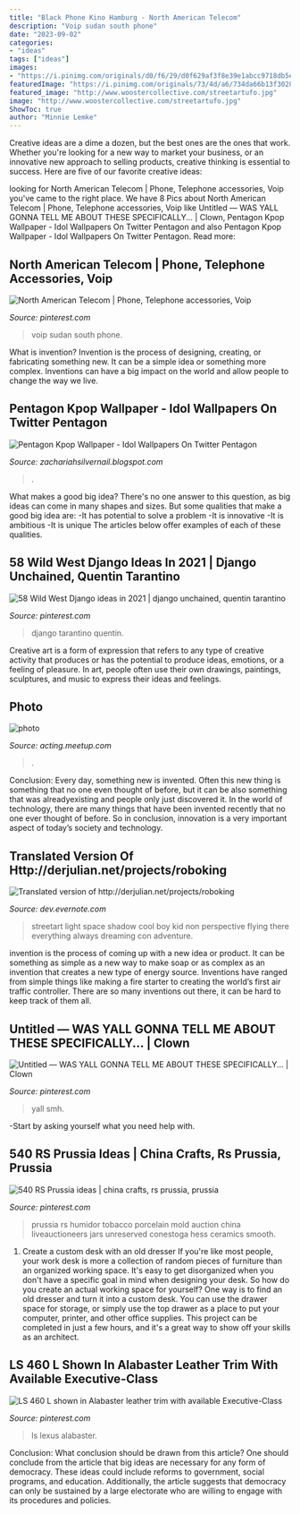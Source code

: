 ```yaml
---
title: "Black Phone Kino Hamburg - North American Telecom"
description: "Voip sudan south phone"
date: "2023-09-02"
categories:
- "ideas"
tags: ["ideas"]
images:
- "https://i.pinimg.com/originals/d0/f6/29/d0f629af3f8e39e1abcc9718db5e7f2e.jpg"
featuredImage: "https://i.pinimg.com/originals/73/4d/a6/734da66b13f3028b07c3cd03c6fdab7c.jpg"
featured_image: "http://www.woostercollective.com/streetartufo.jpg"
image: "http://www.woostercollective.com/streetartufo.jpg"
ShowToc: true
author: "Minnie Lemke"
---
```



Creative ideas are a dime a dozen, but the best ones are the ones that work. Whether you're looking for a new way to market your business, or an innovative new approach to selling products, creative thinking is essential to success. Here are five of our favorite creative ideas:

	

		
looking for North American Telecom | Phone, Telephone accessories, Voip you've came to the right place. We have 8 Pics about North American Telecom | Phone, Telephone accessories, Voip like Untitled — WAS YALL GONNA TELL ME ABOUT THESE SPECIFICALLY... | Clown, Pentagon Kpop Wallpaper - Idol Wallpapers On Twitter Pentagon and also Pentagon Kpop Wallpaper - Idol Wallpapers On Twitter Pentagon. Read more:
		
    
## North American Telecom | Phone, Telephone Accessories, Voip

<img loading=lazy src="https://i.pinimg.com/originals/73/4d/a6/734da66b13f3028b07c3cd03c6fdab7c.jpg" onerror="this.onerror=null;this.src='https://tse4.mm.bing.net/th?id=OIP.7CMXeJDhrImpC150Sw1MPQHaHL&amp;pid=15.1';" alt="North American Telecom | Phone, Telephone accessories, Voip">

_Source: pinterest.com_

>voip sudan south phone. 

	

What is invention?
Invention is the process of designing, creating, or fabricating something new. It can be a simple idea or something more complex. Inventions can have a big impact on the world and allow people to change the way we live.

    
## Pentagon Kpop Wallpaper - Idol Wallpapers On Twitter Pentagon

<img loading=lazy src="https://i.pinimg.com/originals/d0/f6/29/d0f629af3f8e39e1abcc9718db5e7f2e.jpg" onerror="this.onerror=null;this.src='https://tse1.mm.bing.net/th?id=OIP.B50lyCP-f4b_ZUkqhTd4WgHaQC&amp;pid=15.1';" alt="Pentagon Kpop Wallpaper - Idol Wallpapers On Twitter Pentagon">

_Source: zachariahsilvernail.blogspot.com_

>. 

	

What makes a good big idea?
There's no one answer to this question, as big ideas can come in many shapes and sizes. But some qualities that make a good big idea are: 
-It has potential to solve a problem
-It is innovative
-It is ambitious
-It is unique 
The articles below offer examples of each of these qualities.

    
## 58 Wild West Django Ideas In 2021 | Django Unchained, Quentin Tarantino

<img loading=lazy src="https://i.pinimg.com/236x/af/16/b6/af16b6e2f38d27954d17672a60525cd7.jpg" onerror="this.onerror=null;this.src='https://tse3.mm.bing.net/th?id=OIP.FyCgrne3-XrBqrcAINiCCwAAAA&amp;pid=15.1';" alt="58 Wild West Django ideas in 2021 | django unchained, quentin tarantino">

_Source: pinterest.com_

>django tarantino quentin. 

	

Creative art is a form of expression that refers to any type of creative activity that produces or has the potential to produce ideas, emotions, or a feeling of pleasure. In art, people often use their own drawings, paintings, sculptures, and music to express their ideas and feelings.

    
## Photo

<img loading=lazy src="http://photos1.meetupstatic.com/photos/event/6/b/8/f/global_446067535.jpeg" onerror="this.onerror=null;this.src='https://tse2.mm.bing.net/th?id=OIP.NGo-_Wh_b6dcvtN1gnuuCgAAAA&amp;pid=15.1';" alt="photo">

_Source: acting.meetup.com_

>. 

	

Conclusion:
Every day, something new is invented. Often this new thing is something that no one even thought of before, but it can be also something that was alreadyexisting and people only just discovered it. In the world of technology, there are many things that have been invented recently that no one ever thought of before. So in conclusion, innovation is a very important aspect of today’s society and technology.

    
## Translated Version Of Http://derjulian.net/projects/roboking

<img loading=lazy src="http://www.woostercollective.com/streetartufo.jpg" onerror="this.onerror=null;this.src='https://tse3.mm.bing.net/th?id=OIP.7NZHf61eD4H86LL2QYpqOQHaE3&amp;pid=15.1';" alt="Translated version of http://derjulian.net/projects/roboking">

_Source: dev.evernote.com_

>streetart light space shadow cool boy kid non perspective flying there everything always dreaming con adventure. 

	

invention is the process of coming up with a new idea or product. It can be something as simple as a new way to make soap or as complex as an invention that creates a new type of energy source. Inventions have ranged from simple things like making a fire starter to creating the world’s first air traffic controller. There are so many inventions out there, it can be hard to keep track of them all.

    
## Untitled — WAS YALL GONNA TELL ME ABOUT THESE SPECIFICALLY... | Clown

<img loading=lazy src="https://i.pinimg.com/originals/51/73/8f/51738fd1e8c9f9a295e6a74a69f80bc1.jpg" onerror="this.onerror=null;this.src='https://tse2.mm.bing.net/th?id=OIP.lrMrEa7xwmu8DJG-9XWRyAHaDx&amp;pid=15.1';" alt="Untitled — WAS YALL GONNA TELL ME ABOUT THESE SPECIFICALLY... | Clown">

_Source: pinterest.com_

>yall smh. 

	

-Start by asking yourself what you need help with.

    
## 540 RS Prussia Ideas | China Crafts, Rs Prussia, Prussia

<img loading=lazy src="https://i.pinimg.com/236x/f8/28/fa/f828fa35772520838d8e5ae8363e4b64--prussia-cookie-jars.jpg" onerror="this.onerror=null;this.src='https://tse2.mm.bing.net/th?id=OIP.lQKYdKiaobmXuYN51pRRVgDdEZ&amp;pid=15.1';" alt="540 RS Prussia ideas | china crafts, rs prussia, prussia">

_Source: pinterest.com_

>prussia rs humidor tobacco porcelain mold auction china liveauctioneers jars unreserved conestoga hess ceramics smooth. 

	

1. Create a custom desk with an old dresser
If you're like most people, your work desk is more a collection of random pieces of furniture than an organized working space. It's easy to get disorganized when you don't have a specific goal in mind when designing your desk. So how do you create an actual working space for yourself? One way is to find an old dresser and turn it into a custom desk. You can use the drawer space for storage, or simply use the top drawer as a place to put your computer, printer, and other office supplies. This project can be completed in just a few hours, and it's a great way to show off your skills as an architect.

    
## LS 460 L Shown In Alabaster Leather Trim With Available Executive-Class

<img loading=lazy src="https://i.pinimg.com/originals/55/fc/5c/55fc5c0893e321a8443251ff9f60a0a1.jpg" onerror="this.onerror=null;this.src='https://tse3.mm.bing.net/th?id=OIP.o0C9s_0ToMILPbs-2TrtogHaD0&amp;pid=15.1';" alt="LS 460 L shown in Alabaster leather trim with available Executive-Class">

_Source: pinterest.com_

>ls lexus alabaster. 

	

Conclusion: What conclusion should be drawn from this article?
One should conclude from the article that big ideas are necessary for any form of democracy. These ideas could include reforms to government, social programs, and education. Additionally, the article suggests that democracy can only be sustained by a large electorate who are willing to engage with its procedures and policies.

